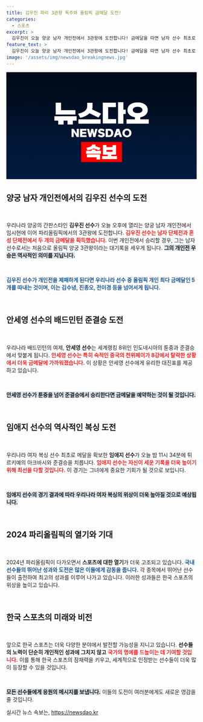 ```yaml
---
title: 김우진 파리 3관왕 독주와 올림픽 금메달 도전!
categories:
  - 스포츠
excerpt: >
  김우진이 오늘 양궁 남자 개인전에서 3관왕에 도전합니다! 금메달을 따면 남자 선수 최초로 올림픽 개인 최다 금메달에 도전, 안세영과 임애지 역시 메달을 향한 열망을 불태웁니다.
feature_text: >
  김우진이 오늘 양궁 남자 개인전에서 3관왕에 도전합니다! 금메달을 따면 남자 선수 최초로 올림픽 개인 최다 금메달에 도전, 안세영과 임애지 역시 메달을 향한 열망을 불태웁니다.
image: '/assets/img/newsdao_breakingnews.jpg'
---
```


<p><img src="/assets/img/newsdao_breakingnews.jpg" alt="pcversion 속보" /></p>

<h2 data-ke-size="size26">양궁 남자 개인전에서의 김우진 선수의 도전</h2>

<p data-ke-size="size16">&nbsp;</p>

<p>우리나라 양궁의 간판스타인 <b>김우진 선수</b>가 오늘 오후에 열리는 양궁 남자 개인전에서 임시현에 이어 파리올림픽에서의 3관왕에 도전합니다. <b><span style="color: #ee2323;">김우진 선수는 남자 단체전과 혼성 단체전에서 두 개의 금메달을 획득했습니다.</span></b> 이번 개인전에서 승리할 경우, 그는 남자 선수로서는 처음으로 올림픽 양궁 3관왕이라는 대기록을 세우게 됩니다. <b><span style="background-color: #21538527;">그의 개인전 우승은 역사적인 의미를 지닙니다.</span></b> </p>

<p data-ke-size="size16">&nbsp;</p>

<p><b><span style="color: #1a5490;">김우진 선수가 개인전을 제패하게 된다면 우리나라 선수 중 올림픽 개인 최다 금메달인 5개를 따내는 것이며, 이는 김수녕, 진종오, 전이경 등을 넘어서게 됩니다.</span></b></p>

<p data-ke-size="size16">&nbsp;</p>

<h2 data-ke-size="size26">안세영 선수의 배드민턴 준결승 도전</h2>

<p data-ke-size="size16">&nbsp;</p>

<p>우리나라 배드민턴의 여제, <b>안세영 선수</b>는 세계랭킹 8위인 인도네시아의 툰중과 준결승에서 맞붙게 됩니다. <b><span style="color: #ee2323;">안세영 선수는 특히 숙적인 중국의 천위페이가 8강에서 탈락한 상황에서 더욱 금메달에 가까워졌습니다.</span></b> 이 상황은 안세영 선수에게 유리한 대진표를 제공하고 있습니다. </p>

<p data-ke-size="size16">&nbsp;</p>

<p><b><span style="background-color: #21538527;">안세영 선수가 툰중을 넘어 준결승에서 승리한다면 금메달을 예약하는 것이 될 것입니다.</span></b></p>

<p data-ke-size="size16">&nbsp;</p>

<h2 data-ke-size="size26">임애지 선수의 역사적인 복싱 도전</h2>

<p data-ke-size="size16">&nbsp;</p>

<p>우리나라 여자 복싱 선수 최초로 메달을 확보한 <b>임애지 선수</b>가 오늘 밤 11시 34분에 튀르키예의 아크바시와 준결승을 치릅니다. <b><span style="color: #ee2323;">임애지 선수는 자신이 세운 기록을 더욱 높이기 위해 최선을 다할 것입니다.</span></b> 이 경기는 그녀에게 중요한 기회가 될 것으로 보입니다. </p>

<p data-ke-size="size16">&nbsp;</p>

<p><b><span style="background-color: #21538527;">임애지 선수의 경기 결과에 따라 우리나라 여자 복싱의 위상이 더욱 높아질 것으로 예상됩니다.</span></b></p>

<p data-ke-size="size16">&nbsp;</p>

<h2 data-ke-size="size26">2024 파리올림픽의 열기와 기대</h2>

<p data-ke-size="size16">&nbsp;</p>

<p>2024년 파리올림픽이 다가오면서 <b>스포츠에 대한 열기</b>가 더욱 고조되고 있습니다. <b><span style="color: #1a5490;">국내 선수들의 뛰어난 성과와 도전은 많은 이들에게 감동을 줍니다.</span></b> 각 종목에서 뛰어난 선수들이 출전하여 최고의 성과를 이루어 나가고 있습니다. 이러한 성과들은 한국 스포츠의 위상을 높이고 있습니다. </p>

<p data-ke-size="size16">&nbsp;</p>

<h2 data-ke-size="size26">한국 스포츠의 미래와 비전</h2>

<p data-ke-size="size16">&nbsp;</p>

<p>앞으로 한국 스포츠는 더욱 다양한 분야에서 발전할 가능성을 지니고 있습니다. <b>선수들의 노력이 단순히 개인적인 성과에 그치지 않고</b> <b><span style="color: #ee2323;">국가의 명예를 드높이는 데 기여할 것입니다.</span></b> 이를 통해 한국 스포츠의 잠재력을 키우고, 세계적으로 인정받는 선수들이 더욱 많이 등장할 수 있을 것입니다. </p>

<p data-ke-size="size16">&nbsp;</p>

<p><b><span style="background-color: #21538527;">모든 선수들에게 응원의 메시지를 보냅니다.</span></b> 이들의 도전이 여러분에게도 새로운 영감을 줄 것입니다.</p>
실시간 뉴스 속보는, <a href="https://newsdao.kr" rel="dofollow">https://newsdao.kr</a>



